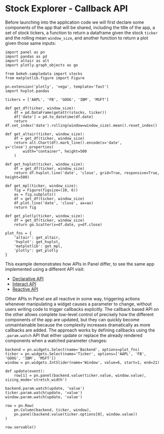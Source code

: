 # Stock Explorer - Callback API

Before launching into the application code we will first declare some components of the app that will be shared, including the title of the app, a set of stock tickers, a function to return a dataframe given the stock ``ticker`` and the rolling mean ``window_size``, and another function to return a plot given those same inputs:

```{pyodide}
import panel as pn
import pandas as pd
import altair as alt
import plotly.graph_objects as go

from bokeh.sampledata import stocks
from matplotlib.figure import Figure

pn.extension('plotly', 'vega', template='fast')
import hvplot.pandas

tickers = ['AAPL', 'FB', 'GOOG', 'IBM', 'MSFT']

def get_df(ticker, window_size):
    df = pd.DataFrame(getattr(stocks, ticker))
    df['date'] = pd.to_datetime(df.date)
    return df.set_index('date').rolling(window=window_size).mean().reset_index()

def get_altair(ticker, window_size):
    df = get_df(ticker, window_size)
    return alt.Chart(df).mark_line().encode(x='date', y='close').properties(
        width="container", height=500
    )

def get_hvplot(ticker, window_size):
    df = get_df(ticker, window_size)
    return df.hvplot.line('date', 'close', grid=True, responsive=True, height=500)

def get_mpl(ticker, window_size):
    fig = Figure(figsize=(10, 6))
    ax = fig.subplots()
    df = get_df(ticker, window_size)
    df.plot.line('date', 'close', ax=ax)
    return fig

def get_plotly(ticker, window_size):
    df = get_df(ticker, window_size)
    return go.Scatter(x=df.date, y=df.close)

plot_fns = {
    'altair': get_altair,
	'hvplot': get_hvplot,
	'matplotlib': get_mpl,
	'plotly': get_plotly
}
```

This example demonstrates how APIs in Panel differ, to see the same app implemented using a different API visit:

- [Declarative API](stocks_declarative)
- [Interact API](stocks_interact)
- [Reactive API](stocks_reactive)

Other APIs in Panel are all reactive in some way, triggering actions whenever manipulating a widget causes a parameter to change, without users writing code to trigger callbacks explicitly. The callback based API on the other allows complete low-level control of precisely how the different components of the app are updated, but they can quickly become unmaintainable because the complexity increases dramatically as more callbacks are added. The approach works by defining callbacks using the ``.param.watch`` API that either update or replace the already rendered components when a watched parameter changes:

```{pyodide}
backend = pn.widgets.Select(name='Backend', options=plot_fns)
ticker = pn.widgets.Select(name='Ticker', options=['AAPL', 'FB', 'GOOG', 'IBM', 'MSFT'])
window = pn.widgets.IntSlider(name='Window', value=6, start=1, end=21)

def update(event):
    row[1] = pn.panel(backend.value(ticker.value, window.value), sizing_mode='stretch_width')

backend.param.watch(update, 'value')
ticker.param.watch(update, 'value')
window.param.watch(update, 'value')

row = pn.Row(
    pn.Column(backend, ticker, window),
    pn.panel(backend.value(ticker.options[0], window.value))
)

row.servable()
```
